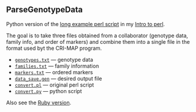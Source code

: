 ## ParseGenotypeData

Python version of the [long example perl script](http://www.biostat.wisc.edu/~kbroman/perlintro/index.html#ex2) in my
[Intro to perl](http://www.biostat.wisc.edu/~kbroman/perlintro/).

The goal is to take three files obtained from a collaborator (genotype
data, family info, and order of markers) and combine them into a
single file in the format used byt the CRI-MAP program.

- [`genotypes.txt`](genotypes.txt) &mdash; genotype data
- [`families.txt`](families.txt) &mdash; family information
- [`markers.txt`](markers.txt) &mdash; ordered markers
- [`data_save.gen`](data_save.gen) &mdash; desired output file
- [`convert.pl`](convert.pl) &mdash; original perl script
- [`convert.py`](convert.py) &mdash; python script

Also see the [Ruby version](https://github.com/kbroman/RubyBroman/blob/master/ParseGenotypeData/convert.rb).
